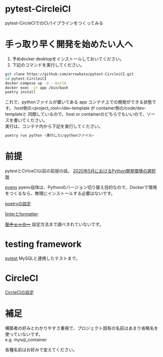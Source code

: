 # pytest-CircleiCI

pytest-CircleCIでのCIパイプラインをつくってみる

# 手っ取り早く開発を始めたい人へ

1. 予めdocker desktopをインストールしておいてください。
2. 下記のコマンドを実行してください。
```zsh
git clone https://github.com/arrowkato/pytest-CircleiCI.git
cd pytest-CircleiCI
docker-compose up -d --build
docker exec -it app /bin/bash
poetry install
```
これで、pythonファイルが置いてある app コンテナ上での開発ができる状態です。
host側の<project_root>/dev-template が container側の/code/dev-templateと
同期しているので、host or containerのどちらでもいいので、ソースを書いてください。  
実行は、コンテナ内から下記を実行してください。
```zsh
poetry run python <実行したいpythonファイル>
```

# 前提
pytestとCirlceCI以前の前提の話。
[2020年5月におけるPython開発環境の選択肢](https://qiita.com/nicco_mirai/items/80ba4b4bf9db11ac54c6)

[pyenv](./doc/pyenv_setting.md)
pyenv自体は、Pythonのバージョン切り替え目的なので、Dockerで環境をつくるなら、無理にインストールする必要はないです。

[poetryの設定](./doc/poetry_setting.md)

[linterとformatter](./doc/linter_formatter_sertting.md)

~~[型チェッカー](./doc/static_type_checker.md)~~ 設定方法まで調べきれていないです。

# testing framework
[pytest](./doc/pytest_setting.md)
MySQLと連携したテストまで。


# CircleCI
[CircleCIの設定](./doc/circleci_setting.md)


# 補足
構築者の好みとわかりやすさ重視で、プロジェクト固有の名前はあまり省略名を使っていないです。  
e.g. mysql_container

各種名前はお好みで変えてください。

